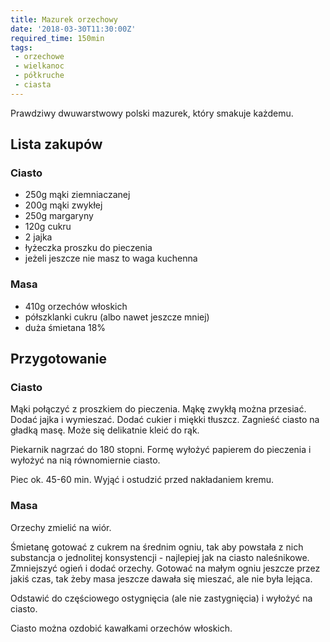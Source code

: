 ```yaml
---
title: Mazurek orzechowy
date: '2018-03-30T11:30:00Z'
required_time: 150min
tags:
 - orzechowe
 - wielkanoc
 - półkruche
 - ciasta
---
```


Prawdziwy dwuwarstwowy polski mazurek, który smakuje każdemu.

<!---- splitter ---->

## Lista zakupów

### Ciasto
- 250g mąki ziemniaczanej
- 200g mąki zwykłej
- 250g margaryny
- 120g cukru
- 2 jajka
- łyżeczka proszku do pieczenia
- jeżeli jeszcze nie masz to waga kuchenna

### Masa
- 410g orzechów włoskich
- półszklanki cukru (albo nawet jeszcze mniej)
- duża śmietana 18%

<!---- splitter ---->

## Przygotowanie

### Ciasto

Mąki połączyć z proszkiem do pieczenia. Mąkę zwykłą można przesiać. Dodać jajka i wymieszać.
Dodać cukier i miękki tłuszcz. Zagnieść ciasto na gładką masę. Może się delikatnie kleić do rąk.

Piekarnik nagrzać do 180 stopni.
Formę wyłożyć papierem do pieczenia i wyłożyć na nią równomiernie ciasto.

Piec ok. 45-60 min.
Wyjąć i ostudzić przed nakładaniem kremu.

### Masa

Orzechy zmielić na wiór.

Śmietanę gotować z cukrem na średnim ogniu, tak aby powstała z nich substancja o jednolitej konsystencji - najlepiej jak na ciasto naleśnikowe.
Zmniejszyć ogień i dodać orzechy. Gotować na małym ogniu jeszcze przez jakiś czas, tak żeby masa jeszcze dawała się mieszać, ale nie była lejąca.

Odstawić do częściowego ostygnięcia (ale nie zastygnięcia) i wyłożyć na ciasto.

Ciasto można ozdobić kawałkami orzechów włoskich.
